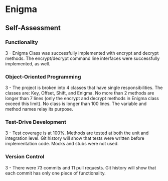 # Enigma
   
## Self-Assessment

### Functionality
3 - Enigma Class was successfully implemented with encrypt and decrypt methods. The encrypt/decrypt command line interfaces were successfully implemented, as well.

### Object-Oriented Programming
3 - The project is broken into 4 classes that have single responsibilities. The classes are: Key, Offset, Shift, and Enigma. No more than 2 methods are longer than 7 lines (only the encrypt and decrypt methods in Enigma class exceed this limit). No class is longer than 100 lines. The variable and method names relay its purpose.

### Test-Drive Development
3 - Test coverage is at 100%. Methods are tested at both the unit and integration level. Git history will show that tests were written before implementation code. Mocks and stubs were not used.

### Version Control
3 - There were 73 commits and 11 pull requests. Git history will show that each commit has only one piece of functionality.
